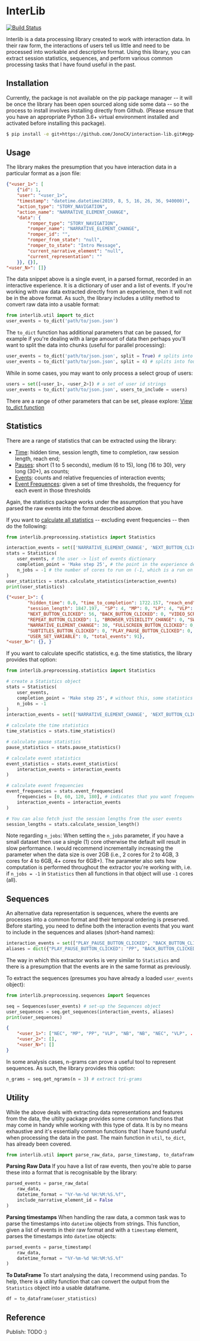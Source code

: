 # InterLib

[![Build Status](https://travis-ci.com/JonoCX/interaction-lib.svg?token=sYqfGmcBzimeQwqRHqma&branch=master)](https://travis-ci.com/JonoCX/interaction-lib)

Interlib is a data processing library created to work with interaction data. In their raw form, the interactions of users tell us little and need to be processed into workable and descriptive format. Using this library, you can extract session statistics, sequences, and perform various common processing tasks that I have found useful in the past.

## Installation

Currently, the package is not available on the pip package manager -- it will be once the library has been open sourced along side some data -- so the process to install involves installing directly from Github. (Please ensure that you have an appropriate Python 3.6+ virtual environment installed and activated before installing this package).

```bash
$ pip install -e git+https://github.com/JonoCX/interaction-lib.git#egg=interlib
```

## Usage
The library makes the presumption that you have interaction data in a particular format as a json file:

```json
{"<user_1>": [
    {"id": 1,
    "user": "<user_1>",
    "timestamp": "datetime.datetime(2019, 8, 5, 16, 26, 36, 940000)",
    "action_type": "STORY_NAVIGATION",
    "action_name": "NARRATIVE_ELEMENT_CHANGE",
    "data": {
        "romper_type": "STORY_NAVIGATION",
        "romper_name": "NARRATIVE_ELEMENT_CHANGE",
        "romper_id": "",
        "romper_from_state": "null",
        "romper_to_state": "Intro Message",
        "current_narrative_element": "null",
        "current_representation": ""
    }}, {}],
"<user_N>": []}
```

The data snippet above is a single event, in a parsed format, recorded in an interactive experience. It is a dictionary of user and a list of events. If you're working with raw data extracted directly from an experience, then it will not be in the above format. As such, the library includes a utility method to convert raw data into a usable format:

```python
from interlib.util import to_dict
user_events = to_dict('path/to/json.json')
```

The `to_dict` function has additional parameters that can be passed, for example if you're dealing with a large amount of data then perhaps you'll want to split the data into chunks (useful for parallel processing):

```python
user_events = to_dict('path/to/json.json', split = True) # splits into two, or;
user_events = to_dict('path/to/json.json', split = 4) # splits into four
```

While in some cases, you may want to only process a select group of users:

```python
users = set([<user_1>, <user_2>]) # a set of user id strings
user_events = to_dict('path/to/json.json', users_to_include = users)
```

There are a range of other parameters that can be set, please explore: [View to_dict function](https://github.com/JonoCX/interaction-lib/blob/522718574a4dbff78937f95be74564baacef1dfa/interlib/util/data.py#L71)

## Statistics
There are a range of statistics that can be extracted using the library: 

- [Time](https://github.com/JonoCX/interaction-lib/blob/522718574a4dbff78937f95be74564baacef1dfa/interlib/preprocessing/statistics.py#L42): hidden time, session length, time to completion, raw session length, reach end;
- [Pauses](https://github.com/JonoCX/interaction-lib/blob/522718574a4dbff78937f95be74564baacef1dfa/interlib/preprocessing/statistics.py#L239): short (1 to 5 seconds), medium (6 to 15), long (16 to 30), very long (30+), as counts;
- [Events](https://github.com/JonoCX/interaction-lib/blob/522718574a4dbff78937f95be74564baacef1dfa/interlib/preprocessing/statistics.py#L304): counts and relative frequencies of interaction events;
- [Event Frequences](https://github.com/JonoCX/interaction-lib/blob/522718574a4dbff78937f95be74564baacef1dfa/interlib/preprocessing/statistics.py#L410): given a set of time thresholds, the frequency for each event in those thresholds

Again, the statistics package works under the assumption that you have parsed the raw events into the format described above. 

If you want to [calculate all statistics](https://github.com/JonoCX/interaction-lib/blob/522718574a4dbff78937f95be74564baacef1dfa/interlib/preprocessing/statistics.py#L595) -- excluding event frequencies -- then do the following:

```python
from interlib.preprocessing.statistics import Statistics

interaction_events = set(['NARRATIVE_ELEMENT_CHANGE', 'NEXT_BUTTON_CLICKED', ...]) # set of all user events you want to consider
stats = Statistics(
    user_events, # the user -> list of events dictionary
    completion_point = 'Make step 25', # the point in the experience determined to be the end
    n_jobs = -1 # the number of cores to run on (-1, which is a run on all available cores, is the default)
)
user_statistics = stats.calculate_statistics(interaction_events)
print(user_statistics)
```

```json
{"<user_1>": {
        "hidden_time": 0.0, "time_to_completion": 1722.157, "reach_end": True, "raw_session_length": 1847.197,
        "session_length": 1847.197,  "SP": 4, "MP": 0, "LP": 4, "VLP": 25,
        "NEXT_BUTTON_CLICKED": 56, "BACK_BUTTON_CLICKED": 0, "VIDEO_SCRUBBED": 0, "VOLUME_CHANGED": 0,
        "REPEAT_BUTTON_CLICKED": 1, "BROWSER_VISIBILITY_CHANGE": 0, "SWITCH_VIEW_BUTTON_CLICKED": 2,
        "NARRATIVE_ELEMENT_CHANGE": 30, "FULLSCREEN_BUTTON_CLICKED": 0, "OVERLAY_BUTTON_CLICKED": 2,
        "SUBTITLES_BUTTON_CLICKED": 0, "PLAY_PAUSE_BUTTON_CLICKED": 0, "LINK_CHOICE_CLICKED": 0,
        "USER_SET_VARIABLE": 0, "total_events": 91},
"<user_N>": {}, }
```

If you want to calculate specific statistics, e.g. the time statistics, the library provides that option:

```python
from interlib.preprocessing.statistics import Statistics

# create a Statistics object
stats = Statistics(
    user_events,
    completion_point = 'Make step 25', # without this, some statistics cannot be calculated (reached end and time to completion)
    n_jobs = -1
)
interaction_events = set(['NARRATIVE_ELEMENT_CHANGE', 'NEXT_BUTTON_CLICKED', ...]) # set of all user events you want to consider

# calculate the time statistics
time_statistics = stats.time_statistics()

# calculate pause statistics
pause_statistics = stats.pause_statistics()

# calculate event statistics
event_statistics = stats.event_statistics(
    interaction_events = interaction_events
)

# calculate event frequencies
event_frequencies = stats.event_frequencies(
    frequencies = [0, 60, 120, 180], # indicates that you want frequencues for minutes 0 to 1, 1 to 2, and 2 to 3.
    interaction_events = interaction_events
)

# You can also fetch just the session lengths from the user events
session_lengths = stats.calculate_session_length()
```

Note regarding `n_jobs`: When setting the `n_jobs` parameter, if you have a small dataset then use a single (1) core otherwise the default will result in slow performance. I would recommend incrementally increasing the parameter when the data size is over 2GB (i.e., 2 cores for 2 to 4GB, 3 cores for 4 to 6GB, 4+ cores for 6GB+). The parameter also sets how computation is performed throughout the extractor you're working with, i.e. if `n_jobs = -1` in `Statistics` then all functions in that object will use `-1` cores (all).

## Sequences
An alternative data representation is sequences, where the events are processes into a common format and their temporal ordering is preserved. Before starting, you need to define both the interaction events that you want to include in the sequences and aliases (short-hand names):

```python
interaction_events = set(["PLAY_PAUSE_BUTTON_CLICKED", "BACK_BUTTON_CLICKED", ...])
aliases = dict({"PLAY_PAUSE_BUTTON_CLICKED": "PP", "BACK_BUTTON_CLICKED": "BB", ...})
```

The way in which this extractor works is very similar to `Statistics` and there is a presumption that the events are in the same format as previously. 

To extract the sequences (presumes you have already a loaded `user_events` object):

```python
from interlib.preprocessing.sequences import Sequences

seq = Sequences(user_events) # set-up the Sequences object
user_sequences = seq.get_sequences(interaction_events, aliases)
print(user_sequences)
```

```json
{
    "<user_1>": ["NEC", "MP", "PP", "VLP", "NB", "NB", "NEC", "VLP", ...],
    "<user_2>": [],
    "<user_N>": []
}
```

In some analysis cases, n-grams can prove a useful tool to represent sequences. As such, the library provides this option:

```python
n_grams = seq.get_ngrams(n = 3) # extract tri-grams
```

## Utility

While the above deals with extracting data representations and features from the data, the ultilty package provides some common functions that may come in handy while working with this type of data. It is by no means exhaustive and it's essentially common functions that I have found useful when processing the data in the past. The main function in `util`, `to_dict`, has already been covered.

```python
from interlib.util import parse_raw_data, parse_timestamp, to_dataframe
```

**Parsing Raw Data**
If you have a list of raw events, then you're able to parse these into a format that is recognisable by the library:

```python
parsed_events = parse_raw_data(
    raw_data,
    datetime_format = "%Y-%m-%d %H:%M:%S.%f",
    include_narrative_element_id = False
)
```

**Parsing timestamps**
When handling the raw data, a common task was to parse the timestamps into `datetime` objects from strings. This function, given a list of events in their raw format and with a `timestamp` element, parses the timestamps into `datetime` objects:

```python
parsed_events = parse_timestamp(
    raw_data,
    datetime_format = "%Y-%m-%d %H:%M:%S.%f"
)
```

**To DataFrame**
To start analysing the data, I recommend using pandas. To help, there is a utility function that can convert the output from the `Statistics` object into a usable dataframe. 

```python
df = to_dataframe(user_statistics)
```

## Reference

Publish: TODO :)
